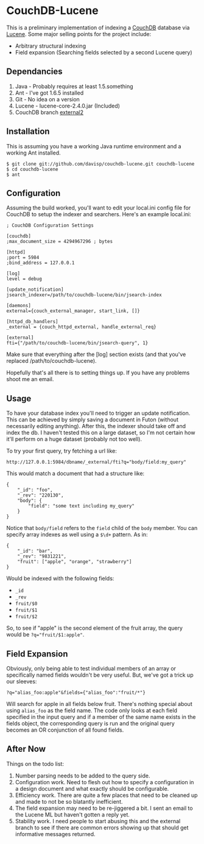 
CouchDB-Lucene
==============

This is a preliminary implementation of indexing a [CouchDB][couchdb]
database via [Lucene][lucene]. Some major selling points for the project
include:

* Arbitrary structural indexing
* Field expansion (Searching fields selected by a second Lucene query)

Dependancies
------------

1. Java - Probably requires at least 1.5.something
1. Ant - I've got 1.6.5 installed
1. Git - No idea on a version
1. Lucene - lucene-core-2.4.0.jar (Included)
1. CouchDB branch [external2][external2]

Installation
------------

This is assuming you have a working Java runtime environment and a working
Ant installed.

    $ git clone git://github.com/davisp/couchdb-lucene.git couchdb-lucene
    $ cd couchdb-lucene
    $ ant

Configuration
-------------

Assuming the build worked, you'll want to edit your local.ini config file for
CouchDB to setup the indexer and searchers. Here's an example local.ini:

    ; CouchDB Configuration Settings
        
    [couchdb]
    ;max_document_size = 4294967296 ; bytes
    
    [httpd]
    ;port = 5984
    ;bind_address = 127.0.0.1
    
    [log]
    level = debug
    
    [update_notification]
    jsearch_indexer=/path/to/couchdb-lucene/bin/jsearch-index
    
    [daemons]
    external={couch_external_manager, start_link, []}
    
    [httpd_db_handlers]
    _external = {couch_httpd_external, handle_external_req}
    
    [external]
    fti={"/path/to/couchdb-lucene/bin/jsearch-query", 1}

Make sure that everything after the [log] section exists (and that you've
replaced /path/to/couchdb-lucene).

Hopefully that's all there is to setting things up. If you have any problems
shoot me an email.

Usage
-----

To have your database index you'll need to trigger an update notification.
This can be achieved by simply saving a document in Futon (without necessarily
editing anything). After this, the indexer should take off and index the db.
I haven't tested this on a large dataset, so I'm not certain how it'll perform
on a huge dataset (probably not too well).

To try your first query, try fetching a url like:

    http://127.0.0.1:5984/dbname/_external/fti?q="body/field:my_query"

This would match a document that had a structure like:

    {
        "_id": "foo",
        "_rev": "220130",
        "body": {
            "field": "some text including my_query"
        }
    }

Notice that ``body/field`` refers to the ``field`` child of the ``body``
member. You can specify array indexes as well using a ``$\d+`` pattern. As in:

    {
        "_id": "bar",
        "_rev": "9831221",
        "fruit": ["apple", "orange", "strawberry"]
    }

Would be indexed with the following fields:

* ``_id``
* ``_rev``
* ``fruit/$0``
* ``fruit/$1``
* ``fruit/$2``

So, to see if "apple" is the second element of the fruit array, the query
would be ``?q="fruit/$1:apple"``.

Field Expansion
---------------

Obviously, only being able to test individual members of an array or
specifically named fields wouldn't be very useful. But, we've got a trick up
our sleeves:

    ?q="alias_foo:apple"&fields={"alias_foo":"fruit/*"}

Will search for apple in all fields below fruit. There's nothing special about
using ``alias_foo`` as the field name. The code only looks at each field
specified in the input query and if a member of the same name exists in the
fields object, the corresponding query is run and the original query becomes
an OR conjunction of all found fields.

After Now
---------

Things on the todo list:

1. Number parsing needs to be added to the query side.
1. Configuration work. Need to flesh out how to specify a configuration in a
design document and what exactly should be configurable.
1. Efficiency work. There are quite a few places that need to be cleaned up
and made to not be so blatantly inefficient.
1. The field expansion may need to be re-jiggered a bit. I sent an email to
the Lucene ML but haven't gotten a reply yet.
1. Stability work. I need people to start abusing this and the external branch
to see if there are common errors showing up that should get informative
messages returned.

[couchdb]: http://incubator.apache.org/couchdb/ "Apache CouchDB"
[lucene]: http://lucene.apache.org/java/docs/index.html "Java Lucene"
[external2]: http://github.com/davisp/couchdb/tree/external2 "CouchDB External2 Branch"